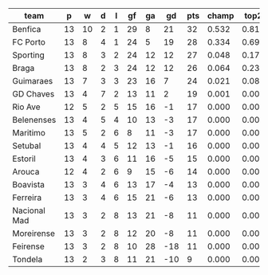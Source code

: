 |     team     | p  | w  | d | l | gf | ga | gd  | pts | champ | top2  | top3  | top4  |  5-7  | bot4  | bot3  | bot2  |
|--------------|----|----|---|---|----|----|-----|-----|-------|-------|-------|-------|-------|-------|-------|-------|
| Benfica      | 13 | 10 | 2 | 1 | 29 |  8 |  21 |  32 | 0.532 | 0.813 | 0.928 | 0.978 | 0.021 | 0.000 | 0.000 | 0.000|
| FC Porto     | 13 |  8 | 4 | 1 | 24 |  5 |  19 |  28 | 0.334 | 0.693 | 0.877 | 0.957 | 0.042 | 0.000 | 0.000 | 0.000|
| Sporting     | 13 |  8 | 3 | 2 | 24 | 12 |  12 |  27 | 0.048 | 0.174 | 0.411 | 0.680 | 0.291 | 0.000 | 0.000 | 0.000|
| Braga        | 13 |  8 | 2 | 3 | 24 | 12 |  12 |  26 | 0.064 | 0.232 | 0.506 | 0.744 | 0.237 | 0.000 | 0.000 | 0.000|
| Guimaraes    | 13 |  7 | 3 | 3 | 23 | 16 |   7 |  24 | 0.021 | 0.081 | 0.235 | 0.470 | 0.457 | 0.000 | 0.000 | 0.000|
| GD Chaves    | 13 |  4 | 7 | 2 | 13 | 11 |   2 |  19 | 0.001 | 0.003 | 0.016 | 0.055 | 0.414 | 0.032 | 0.018 | 0.007|
| Rio Ave      | 12 |  5 | 2 | 5 | 15 | 16 |  -1 |  17 | 0.000 | 0.002 | 0.009 | 0.035 | 0.321 | 0.064 | 0.036 | 0.013|
| Belenenses   | 13 |  4 | 5 | 4 | 10 | 13 |  -3 |  17 | 0.000 | 0.001 | 0.005 | 0.023 | 0.254 | 0.082 | 0.047 | 0.020|
| Maritimo     | 13 |  5 | 2 | 6 |  8 | 11 |  -3 |  17 | 0.000 | 0.001 | 0.005 | 0.020 | 0.250 | 0.089 | 0.051 | 0.023|
| Setubal      | 13 |  4 | 4 | 5 | 12 | 13 |  -1 |  16 | 0.000 | 0.001 | 0.004 | 0.021 | 0.256 | 0.092 | 0.053 | 0.025|
| Estoril      | 13 |  4 | 3 | 6 | 11 | 16 |  -5 |  15 | 0.000 | 0.000 | 0.001 | 0.007 | 0.132 | 0.201 | 0.124 | 0.061|
| Arouca       | 12 |  4 | 2 | 6 |  9 | 15 |  -6 |  14 | 0.000 | 0.000 | 0.002 | 0.006 | 0.107 | 0.238 | 0.154 | 0.083|
| Boavista     | 13 |  3 | 4 | 6 | 13 | 17 |  -4 |  13 | 0.000 | 0.000 | 0.000 | 0.001 | 0.068 | 0.328 | 0.223 | 0.128|
| Ferreira     | 13 |  3 | 4 | 6 | 15 | 21 |  -6 |  13 | 0.000 | 0.000 | 0.001 | 0.003 | 0.087 | 0.292 | 0.195 | 0.112|
| Nacional Mad | 13 |  3 | 2 | 8 | 13 | 21 |  -8 |  11 | 0.000 | 0.000 | 0.000 | 0.001 | 0.025 | 0.543 | 0.413 | 0.269|
| Moreirense   | 13 |  3 | 2 | 8 | 12 | 20 |  -8 |  11 | 0.000 | 0.000 | 0.000 | 0.000 | 0.025 | 0.546 | 0.413 | 0.269|
| Feirense     | 13 |  3 | 2 | 8 | 10 | 28 | -18 |  11 | 0.000 | 0.000 | 0.000 | 0.000 | 0.004 | 0.813 | 0.719 | 0.583|
| Tondela      | 13 |  2 | 3 | 8 | 11 | 21 | -10 |   9 | 0.000 | 0.000 | 0.000 | 0.000 | 0.011 | 0.678 | 0.555 | 0.405|
